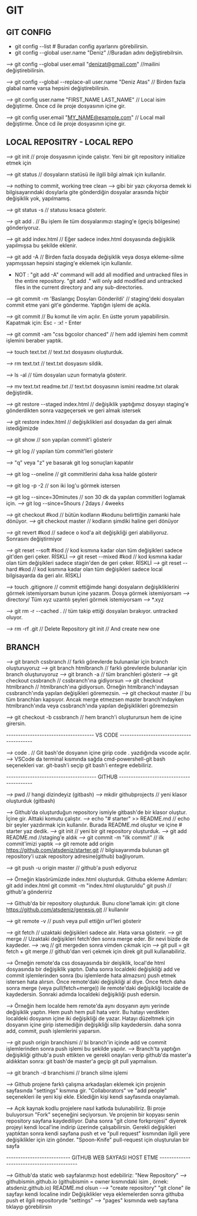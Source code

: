 # GIT

## GIT CONFIG



* git config --list     # Buradan config ayarlarını görebilirsin.
* git config --global user.name "Deniz"   //Buradan adını değiştirebilrsin.

*-->* git config --global user.email "denizat@gmail.com"    //mailini değiştirebilirsin.

*-->* git config --global --replace-all user.name "Deniz Atas" // Birden fazla glabal name varsa hepsini değiştirebilirsin.

*-->* git config user.name "FIRST_NAME LAST_NAME"  // Local isim değiştirme. Önce cd ile proje dosyasının içine gir.

*-->* git config user.email "MY_NAME@example.com"  // Local mail değiştirme. Önce cd ile proje dosyasının içine gir.

## LOCAL REPOSITRY - LOCAL REPO

*-->* git init // proje dosyasının içinde çalıştır. Yeni bir git repository initialize etmek için

*-->* git status // dosyaların statüsü ile ilgili bilgi almak için kullanılır.

*-->* nothing to commit, working tree clean --> gibi bir yazı çıkıyorsa demek ki bilgisayarındaki dosylarla gite gönderdiğin dosyalar
arasında hiçbir değişiklik yok, yapılmamış.

*-->* git status -s // statusu kısaca gösterir.

*-->* git add . // Bu işlem ile tüm dosyalarımızı staging'e (geçiş bölgesine) gönderiyoruz.

*-->* git add index.html // Eğer sadece index.html dosyasında değişiklik yapılmışsa bu şekilde eklenir.

*-->* git add -A  // Birden fazla dosyada değişiklik veya dosya ekleme-silme yapmışssan hepsini staging'e eklemek için kullanılır.

* NOT :  "git add -A" command will add all modified and untracked files in the entire repository.
 "git add ." will only add modified and untracked files in the current directory and any sub-directories.

*-->* git commit -m 'Baslangıç Dosyları Gönderildi' // staging'deki dosyaları commit etme yani git'e gönderme. Yaptığın işlemi de açıkla.

*-->* git commit // Bu komut ile vim açılır. En üstte yorum yapabilirsin. Kapatmak için: Esc - :x! - Enter

*-->* git commit -am "css bgcolor chanced"  // hem add işlemini hem commit işlemini beraber yaptık.

*-->* touch text.txt  // text.txt dosyasını oluşturduk.

*-->* rm text.txt // text.txt dosyasını sildik.

*-->* ls -al // tüm dosyaları uzun formatıyla gösterir.

*-->* mv text.txt readme.txt  // text.txt dosyasının ismini readme.txt olarak değiştirdik.

*-->* git restore --staged index.html // değişiklik yaptığımız dosyayı staging'e gönderdikten sonra vazgeçersek ve geri almak istersek

*-->* git restore index.html // değişiklikleri asıl dosyadan da geri almak istediğimizde

*-->* git show // son yapılan commit'i gösterir

*-->* git log //  yapılan tüm commit'leri gösterir  

*-->* "q" veya "z" ye basarak git log sonuçları kapatılır

*-->* git log --oneline  // git commitlerini daha kısa halde gösterir

*-->* git log -p -2 // son iki log'u görmek istersen

*-->* git log --since=30minutes // son 30 dk da yapılan commitleri loglamak için.
*-->* git log --since=5hours / 2days / 4weeks

*-->* git checkout #kod  // bütün kodların #kodunu belirttiğin zamanki hale dönüyor.
*-->* git checkout master // kodların şimdiki haline geri dönüyor

*-->* git revert #kod // sadece o kod'a ait değişikliği geri alabiliyoruz. Sonrasını değiştirmiyor

*-->* git reset --soft #kod // kod kısmına kadar olan tüm değişikleri sadece git'den geri çeker. RİSKLİ
*-->* git reset --mixed #kod // kod kısmına kadar olan tüm değişikleri sadece stagin'den de geri çeker. RİSKLİ
*-->* git reset --hard #kod // kod kısmına kadar olan tüm değişikleri sadece local bilgisayarda da geri alır. RİSKLİ


*-->* touch .gitignore // commit ettiğimde hangi dosyaların değişikliklerini görmek istemiyorsam bunun içine yazarım.
Dosya görmek istemiyorsam *-->* directory/
Tüm xyz uzantılı şeyleri görmek istemiyorsam *-->* *.xyz

*-->* git rm -r --cached . // tüm takip ettiği dosyaları bırakıyor. untracked oluyor.

*-->* rm -rf .git // Delete Repository
git init   // And create new one


## BRANCH

*-->* git branch cssbranch  // farklı görevlerde bulunanlar için branch oluşturuyoruz
*-->* git branch htmlbranch // farklı görevlerde bulunanlar için branch oluşturuyoruz
*-->* git branch -a  // tüm branchleri gösterir
*-->* git checkout cssbranch // cssbranch'ına gidiyorsun
*-->* git checkout htmlbranch // htmlbranch'ına gidiyorsun. Örneğin htmlbranch'ındaysan cssbranch'ında yapılan değişikleri göremezsin.
*-->* git checkout master // bu tüm branchları kapsıyor. Ancak merge etmezsen
  master branch'ındayken htmlbranch'ında veya cssbranch'ında yapılan değişiklikleri göremezsin

*-->* git checkout -b cssbranch  // hem branch'i oluşturursun hem de içine girersin.  


------------------------------------- VS CODE -----------------------------------------

*-->* code . // Git bash'de dosyanın içine girip code . yazdığında vscode açılır.
*-->* VSCode da terminal kısmında sağda cmd-powershell-git bash seçenekleri var. git-bash'i seçip git bash'i entegre edebiliriz.


-------------------------------------- GITHUB -----------------------------------------

*-->* pwd // hangi dizindeyiz (gitbash)
*-->* mkdir githubprojects  // yeni klasor oluşturduk (gitbash)

*-->* Github'da oluşturduğun repository ismiyle gitbash'de bir klasor oluştur. İçine gir. Alttaki komutu çalıştır.
*-->* echo "# starter" >> README.md // echo bir şeyler yazdırmak için kullanılır. Burada README.md oluştur ve içine # starter yaz dedik.
*-->* git init  // yeni bir git repository oluşturduk.
*-->* git add README.md //staging'e aldık
*-->* git commit -m "ilk commit" // ilk commit'imizi yaptık
*-->* git remote add origin https://github.com/atsdeniz/starter.git  // bilgisayarımda bulunan git repository'i
uzak repository adresine(github) bağlıyorum.

*-->* git push -u origin master  // github'a push ediyoruz

*-->* Örneğin klasörümüzde index.html oluşturduk. Githuba ekleme Adımları:
git add index.html
git commit -m "index.html oluşturuldu"
git push // github'a göndeririz


*-->* Github'da bir repository oluşturduk. Bunu clone'lamak için:
git clone https://github.com/atsdeniz/genesis.git  // kullanılır


*-->* git remote -v  // push veya pull ettiğin url'leri gösterir

*-->* git fetch  // uzaktaki değişikleri sadece alır. Hata varsa gösterir.
*-->* git merge // Uzaktaki değişikleri fetch'den sonra merge eder. Bir nevi bizde de kaydeder.
*-->* :wq  // git mergeden sonra vimden çıkmak için
*-->* git pull = git fetch + git merge  // github'dan veri çekmek için direk git pull kullanabiliriz.

*-->* Örneğin remote'da css dosayasında bir deişiklik, local'de html dosyasında bir değişiklik yaptın. Daha sonra localdeki değişikliği
add ve commit işlemlerinden sonra (bu işlemlerde hata almazsın) push etmek istersen hata alırsın. Önce remote'daki
değişikliği al diye. Önce fetch daha sonra merge (veya pull(fetch+merge)) ile remote'daki değişikliği localde de kaydedersin.
Sonraki adımda localdeki değişikliği push edersin.

*-->* Örneğin hem localde hem remote'da aynı dosyanın aynı yerinde değişiklik yaptın. Hem push hem pull hata verir. Bu hatayı verdikten
localdeki dosyanın içine iki değişikliği de yazar. Hatayı düzeltmek için dosyanın içine girip istemediğin değişikliği silip
kaydedersin. daha sonra add, commit, push işlemlerini yaparsın.


*-->* git push origin branchismi  // bi branch'in içinde add ve commit işlemlerinden sonra push işlemi bu şekilde yapılır.
*-->* Branch'ta yaptığın değişikliği github'a push ettikten ve gerekli onayları verip github'da master'a aldıkktan sonra:
git bash'de master'a geçip git pull yapmalısın.


*-->* git branch -d branchismi   // branch silme işlemi


*-->* Github projene farklı çalışma arkadaşları eklemek için projenin sayfasında "settings" kısmına gir. "Collaborators" ve "add people"
seçenekleri ile yeni kişi ekle. Eklediğin kişi kendi sayfasında onaylamalı.

*-->* Açık kaynak kodlu projelere nasıl katkıda bulunabiliriz. Bi proje buluyorsun "Fork" seçeneğini seçiyorsun. Ve projenin bir kopyası
senin repository sayfana kaydediliyor. Daha sonra "git clone forkprojesi" diyerek projeyi kendi local'ine indirip
üzerinde çalışabilirsin. Gerekli değişikleri yaptıktan sonra kendi sayfana push et ve "pull request" kısmından ilgili
yere değişiklikler için izin gönder. "Spoon-Knife" pull-request için oluşturulan bir sayfa



--------------------------- GITHUB WEB SAYFASI HOST ETME -------------------------------------------

*-->* Github'da static web sayfalarımızı host edebiliriz:
"New Repository" *-->* githubismin.github.io (githubismin = owner kısmındaki isim , örnek: atsdeniz.github.io)
README.md olsun -*-->* "create repository"
"git clone" ile sayfayı kendi localine indir
Değişiklikler veya eklemelerden sonra githuba push et
ilgili repositoryde "settings" *-->* "pages" kısmında web sayfana tıklayıp görebilirsin
